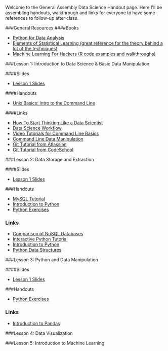 Welcome to the General Assembly Data Science Handout page.  Here I'll be assembling handouts, walkthrough and links for everyone to have some references to follow-up after class.

###General Resources
####Books
- [Python for Data Analysis](http://it-ebooks.info/book/1041/)
- [Elements of Statistical Learning (great reference for the theory behind a lot of the techniques)](http://www-stat.stanford.edu/~tibs/ElemStatLearn/)
- [Machine Learning For Hackers (R code examples and walkthroughs)](https://github.com/johnmyleswhite/ML_for_Hackers)

###Lesson 1: Introduction to Data Science & Basic Data Manipulation

####Slides
- [ Lesson 1 Slides ]()

####Handouts
- [Unix Basics: Intro to the Command Line](https://github.com/arahuja/GADS7/wiki/Intro-to-the-command-line)

####Links
- [How To Start Thinking Like a Data Scientist](http://blogs.hbr.org/2013/11/how-to-start-thinking-like-a-data-scientist/)
- [Data Science Workflow](http://cacm.acm.org/blogs/blog-cacm/169199-data-science-workflow-overview-and-challenges/fulltext)
- [Video Tutorials for Command Line Basics](http://drupalize.me/series/command-line-basics-series)
- [Command Line Data Manipulation](http://planspace.org/2013/05/21/command-line-data-manipulation/)
- [Git Tutorial from Atlassian](http://www.atlassian.com/git/)
- [Git Tutorial from CodeSchool](http://try.github.io/)

###Lesson 2: Data Storage and Extraction

####Slides
- [ Lesson 1 Slides ]()

###Handouts
- [MySQL Tutorial](https://github.com/arahuja/GADS7/wiki/MySQL-Tutorial)
- [Introduction to Python](https://github.com/arahuja/GADS7/wiki/Introduction-to-Python)
- [Python Exercises](https://github.com/arahuja/GADS7/wiki/Python-Exercises)


### Links
- [Comparison of NoSQL Databases](http://kkovacs.eu/cassandra-vs-mongodb-vs-couchdb-vs-redis)
- [Interactive Python Tutorial](http://www.learnpython.org/page/Basic%20Operators)
- [Introduction to Python](http://nbviewer.ipython.org/urls/bitbucket.org/amjoconn/watpy-learning-to-code-with-python/raw/3441274a54c7ff6ff3e37285aafcbbd8cb4774f0/notebook/Learn%20to%20Code%20with%20Python.ipynb)
- [Python Data Structures](http://nbviewer.ipython.org/urls/github.com/profjsb/python-bootcamp/raw/master/DataFiles_and_Notebooks/02_AdvancedDataStructures/data_structures.ipynb)

###Lesson 3: Python and Data Manipulation

####Slides
- [ Lesson 1 Slides ]()

###Handouts
- [Python Exercises](https://github.com/arahuja/GADS7/wiki/Python-Exercises)

### Links
- [Introduction to Pandas](http://nbviewer.ipython.org/urls/bitbucket.org/hrojas/learn-pandas/raw/master/lessons/01%20-%20Lesson.ipynb)

###Lesson 4: Data Visualization


###Lesson 5: Introduction to Machine Learning
